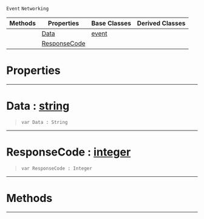 `Event` `Networking`



|Methods|Properties|Base Classes|Derived Classes|
|---|---|---|---|
| |[ Data](https://github.com/zeroengineteam/ZeroDocs/blob/master/code_reference/class_reference/webresponseevent.markdown#data-zero-engine-documen)|[event](https://github.com/zeroengineteam/ZeroDocs/blob/master/code_reference/class_reference/event.markdown)| |
| |[ ResponseCode](https://github.com/zeroengineteam/ZeroDocs/blob/master/code_reference/class_reference/webresponseevent.markdown#responsecode-zero-engine)| | |


 #  Properties


---  
 #  Data : [string](https://github.com/zeroengineteam/ZeroDocs/blob/master/code_reference/nada_base_types/string.markdown)

> 
> ``` lang=cpp, name=Nada
> var Data : String


---  
 #  ResponseCode : [integer](https://github.com/zeroengineteam/ZeroDocs/blob/master/code_reference/nada_base_types/integer.markdown)

> 
> ``` lang=cpp, name=Nada
> var ResponseCode : Integer


---  
 #  Methods


---  
 

 